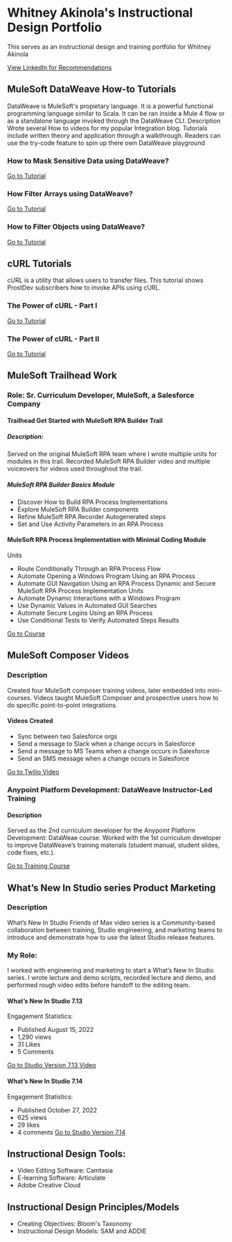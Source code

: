 # Whitney Akinola's Instructional Design Portfolio 

This serves as an instructional design and training portfolio for Whitney Akinola 

[View LinkedIn for Recommendations](https://www.linkedin.com/in/whitneyakinola) 

## MuleSoft DataWeave How-to Tutorials
DataWeave is MuleSoft's propietary language. It is a powerful functional programming language similar to Scala. It can be ran inside a Mule 4 flow or as a standalone language invoked through the DataWeave CLI.
Description
Wrote several How to videos for my popular Integration blog. Tutorials include written theory and application through a walkthrough. Readers can use the try-code feature to spin up there own DataWeave playground 
### How to Mask Sensitive Data using DataWeave? 
[Go to Tutorial](https://futureproofconsult.com/blog/how-to-mask-sensitive-data-in-mule-4-using-dataweave)

### How Filter Arrays using DataWeave? 
[Go to Tutorial](https://futureproofconsult.com/blog/how-to-filter-arrays-using-dataweave)

### How to Filter Objects using DataWeave?
[Go to Tutorial](https://futureproofconsult.com/blog/dataweave-filter-objects)

## cURL Tutorials
cURL is a utility that allows users to transfer files. This tutorial shows ProstDev subscribers how to invoke APIs using cURL. 
### The Power of cURL - Part I 
[Go to Tutorial](https://www.prostdev.com/post/the-power-of-curl)
### The Power of cURL - Part II 
[Go to Tutorial](https://www.prostdev.com/post/the-power-of-curl-part-ii)

## MuleSoft Trailhead Work 
### Role: Sr. Curriculum Developer, MuleSoft, a Salesforce Company 
#### Trailhead Get Started with MuleSoft RPA Builder Trail
##### Description: 
Served on the original MuleSoft RPA team where I wrote multiple units for modules in this trail. Recorded MuleSoft RPA Builder video and multiple voiceovers for videos used throughout the trail.
##### MuleSoft RPA Builder Basics Module
- Discover How to Build RPA Process Implementations
-  Explore MuleSoft RPA Builder components
- Refine MuleSoft RPA Recorder Autogenerated steps
- Set and Use Activity Parameters in an RPA Process
#### MuleSoft RPA Process Implementation with Minimal Coding Module
Units
- Route Conditionally Through an RPA Process Flow
- Automate Opening a Windows Program Using an RPA Process
- Automate GUI Navigation Using an RPA Process
Dynamic and Secure MuleSoft RPA Process Implementation
Units
- Automate Dynamic Interactions with a Windows Program
- Use Dynamic Values in Automated GUI Searches
- Automate Secure Logins Using an RPA Process
- Use Conditional Tests to Verify Automated Steps Results

[Go to Course](https://trailhead.salesforce.com/content/learn/trails/get-started-with-mulesoft-rpa)

## MuleSoft Composer Videos
### Description 
Created four MuleSoft composer training videos, later embedded into mini-courses. Videos
taught MuleSoft Composer and prospective users how to do specific point-to-point integrations.

#### Videos Created
- Sync between two Salesforce orgs
- Send a message to Slack when a change occurs in Salesforce
- Send a message to MS Teams when a change occurs in Salesforce
- Send an SMS message when a change occurs in Salesforce

[Go to Twilio Video](https://share.vidyard.com/watch/pKBibNgZs9PaLk4CeNgCFE)

### Anypoint Platform Development: DataWeave Instructor-Led Training 
#### Description
Served as the 2nd curriculum developer for the Anypoint Platform Development:
DataWeae course. Worked with the 1st curriculum developer to improve DataWeave’s training
materials (student manual, student slides, code fixes, etc.).

[Go to Training Course](https://trailheadacademy.salesforce.com/classes/DEX480-mulesoft-development-dataweave)

## What’s New In Studio series Product Marketing 
### Description
What’s New In Studio Friends of Max video series is a Community-based
collaboration between training, Studio engineering, and marketing teams to introduce and
demonstrate how to use the latest Studio release features.
### My Role:
I worked with engineering and marketing to start a What’s New In Studio series. I wrote lecture and demo scripts, recorded lecture and demo, and performed rough video edits before handoff to the editing team.

#### What’s New In Studio 7.13
Engagement Statistics:
- Published August 15, 2022
- 1,290 views
- 31 Likes
- 5 Comments

[Go to Studio Version 7.13 Video](https://www.youtube.com/watch?v=a161ZQmCtuI)

#### What’s New In Studio 7.14
Engagement Statistics:
- Published October 27, 2022
- 625 views
- 29 likes
- 4 comments 
[Go to Studio Version 7.14](https://www.youtube.com/watch?v=eH2rPb7YtiU)

## Instructional Design Tools:
- Video Editing Software: Camtasia
- E-learning Software: Articulate 
- Adobe Creative Cloud

## Instructional Design Principles/Models
- Creating Objectives: Bloom's Taxonomy 
- Instructional Design Models: SAM and ADDIE 

